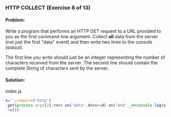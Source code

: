 ### HTTP COLLECT (Exercise 8 of 13)
#### Problem:
Write a program that performs an HTTP GET request to a URL provided to you as the first command-line argument. Collect **all** data from the server (not just the first "data" event) and then write two lines to the console (stdout).

The first line you write should just be an integer representing the number of characters received from the server. The second line should contain the complete String of characters sent by the server.

#### Solution:
index.js
```js
s='';require('http')
.get(process.argv[2],r=>r.on('data',d=>s+=d).on('end',_=>console.log(s.length+`
`+s)))
```
